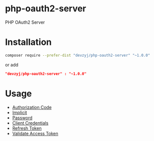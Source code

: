 # php-oauth2-server
PHP OAuth2 Server


# Installation

```bash
composer require --prefer-dist "devzyj/php-oauth2-server" "~1.0.0"
```

or add

```json
"devzyj/php-oauth2-server" : "~1.0.0"
```


# Usage

- [Authorization Code](https://github.com/devzyj/php-oauth2-server/docs/authorization_code.md)
- [Implicit](https://github.com/devzyj/php-oauth2-server/docs/implicit.md)
- [Password](https://github.com/devzyj/php-oauth2-server/docs/password.md)
- [Client Credentials](https://github.com/devzyj/php-oauth2-server/docs/client_credentials.md)
- [Refresh Token](https://github.com/devzyj/php-oauth2-server/docs/refresh_token.md)
- [Validate Access Token](https://github.com/devzyj/php-oauth2-server/docs/validate_access_token.md)